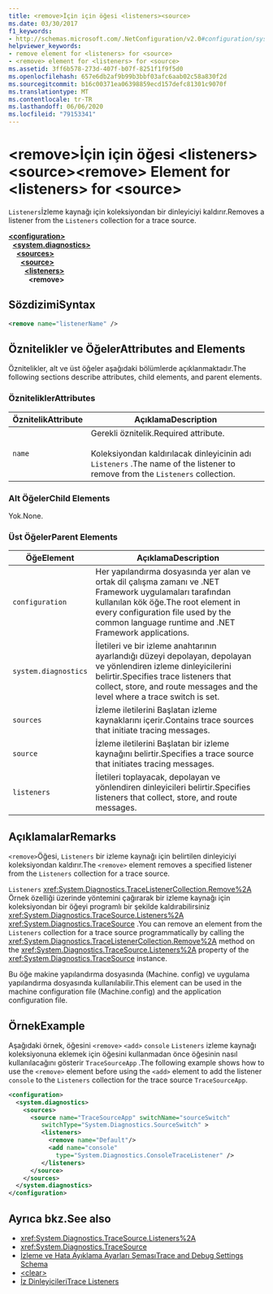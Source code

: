 ```yaml
---
title: <remove>İçin için öğesi <listeners><source>
ms.date: 03/30/2017
f1_keywords:
- http://schemas.microsoft.com/.NetConfiguration/v2.0#configuration/system.diagnostics/sources/source/listeners/remove
helpviewer_keywords:
- remove element for <listeners> for <source>
- <remove> element for <listeners> for <source>
ms.assetid: 3ff6b578-273d-407f-b07f-8251f1f9f5d0
ms.openlocfilehash: 657e6db2af9b99b3bbf03afc6aab02c58a830f2d
ms.sourcegitcommit: b16c00371ea06398859ecd157defc81301c9070f
ms.translationtype: MT
ms.contentlocale: tr-TR
ms.lasthandoff: 06/06/2020
ms.locfileid: "79153341"
---
```

# <a name="remove-element-for-listeners-for-source"></a><span data-ttu-id="bda31-102">\<remove>İçin için öğesi \<listeners>\<source></span><span class="sxs-lookup"><span data-stu-id="bda31-102">\<remove> Element for \<listeners> for \<source></span></span>
<span data-ttu-id="bda31-103">`Listeners`İzleme kaynağı için koleksiyondan bir dinleyiciyi kaldırır.</span><span class="sxs-lookup"><span data-stu-id="bda31-103">Removes a listener from the `Listeners` collection for a trace source.</span></span>  

[**\<configuration>**](../configuration-element.md)\
&nbsp;&nbsp;[**\<system.diagnostics>**](system-diagnostics-element.md)\
&nbsp;&nbsp;&nbsp;&nbsp;[**\<sources>**](sources-element.md)\
&nbsp;&nbsp;&nbsp;&nbsp;&nbsp;&nbsp;[**\<source>**](source-element.md)\
&nbsp;&nbsp;&nbsp;&nbsp;&nbsp;&nbsp;&nbsp;&nbsp;[**\<listeners>**](listeners-element-for-source.md)\
&nbsp;&nbsp;&nbsp;&nbsp;&nbsp;&nbsp;&nbsp;&nbsp;&nbsp;&nbsp;**\<remove>**

## <a name="syntax"></a><span data-ttu-id="bda31-104">Sözdizimi</span><span class="sxs-lookup"><span data-stu-id="bda31-104">Syntax</span></span>  
  
```xml  
<remove name="listenerName" />  
```  
  
## <a name="attributes-and-elements"></a><span data-ttu-id="bda31-105">Öznitelikler ve Öğeler</span><span class="sxs-lookup"><span data-stu-id="bda31-105">Attributes and Elements</span></span>  
 <span data-ttu-id="bda31-106">Öznitelikler, alt ve üst öğeler aşağıdaki bölümlerde açıklanmaktadır.</span><span class="sxs-lookup"><span data-stu-id="bda31-106">The following sections describe attributes, child elements, and parent elements.</span></span>  
  
### <a name="attributes"></a><span data-ttu-id="bda31-107">Öznitelikler</span><span class="sxs-lookup"><span data-stu-id="bda31-107">Attributes</span></span>  
  
|<span data-ttu-id="bda31-108">Öznitelik</span><span class="sxs-lookup"><span data-stu-id="bda31-108">Attribute</span></span>|<span data-ttu-id="bda31-109">Açıklama</span><span class="sxs-lookup"><span data-stu-id="bda31-109">Description</span></span>|  
|---------------|-----------------|  
|`name`|<span data-ttu-id="bda31-110">Gerekli öznitelik.</span><span class="sxs-lookup"><span data-stu-id="bda31-110">Required attribute.</span></span><br /><br /> <span data-ttu-id="bda31-111">Koleksiyondan kaldırılacak dinleyicinin adı `Listeners` .</span><span class="sxs-lookup"><span data-stu-id="bda31-111">The name of the listener to remove from the `Listeners` collection.</span></span>|  
  
### <a name="child-elements"></a><span data-ttu-id="bda31-112">Alt Öğeler</span><span class="sxs-lookup"><span data-stu-id="bda31-112">Child Elements</span></span>  
 <span data-ttu-id="bda31-113">Yok.</span><span class="sxs-lookup"><span data-stu-id="bda31-113">None.</span></span>  
  
### <a name="parent-elements"></a><span data-ttu-id="bda31-114">Üst Öğeler</span><span class="sxs-lookup"><span data-stu-id="bda31-114">Parent Elements</span></span>  
  
|<span data-ttu-id="bda31-115">Öğe</span><span class="sxs-lookup"><span data-stu-id="bda31-115">Element</span></span>|<span data-ttu-id="bda31-116">Açıklama</span><span class="sxs-lookup"><span data-stu-id="bda31-116">Description</span></span>|  
|-------------|-----------------|  
|`configuration`|<span data-ttu-id="bda31-117">Her yapılandırma dosyasında yer alan ve ortak dil çalışma zamanı ve .NET Framework uygulamaları tarafından kullanılan kök öğe.</span><span class="sxs-lookup"><span data-stu-id="bda31-117">The root element in every configuration file used by the common language runtime and .NET Framework applications.</span></span>|  
|`system.diagnostics`|<span data-ttu-id="bda31-118">İletileri ve bir izleme anahtarının ayarlandığı düzeyi depolayan, depolayan ve yönlendiren izleme dinleyicilerini belirtir.</span><span class="sxs-lookup"><span data-stu-id="bda31-118">Specifies trace listeners that collect, store, and route messages and the level where a trace switch is set.</span></span>|  
|`sources`|<span data-ttu-id="bda31-119">İzleme iletilerini Başlatan izleme kaynaklarını içerir.</span><span class="sxs-lookup"><span data-stu-id="bda31-119">Contains trace sources that initiate tracing messages.</span></span>|  
|`source`|<span data-ttu-id="bda31-120">İzleme iletilerini Başlatan bir izleme kaynağını belirtir.</span><span class="sxs-lookup"><span data-stu-id="bda31-120">Specifies a trace source that initiates tracing messages.</span></span>|  
|`listeners`|<span data-ttu-id="bda31-121">İletileri toplayacak, depolayan ve yönlendiren dinleyicileri belirtir.</span><span class="sxs-lookup"><span data-stu-id="bda31-121">Specifies listeners that collect, store, and route messages.</span></span>|  
  
## <a name="remarks"></a><span data-ttu-id="bda31-122">Açıklamalar</span><span class="sxs-lookup"><span data-stu-id="bda31-122">Remarks</span></span>  
 <span data-ttu-id="bda31-123">`<remove>`Öğesi, `Listeners` bir izleme kaynağı için belirtilen dinleyiciyi koleksiyondan kaldırır.</span><span class="sxs-lookup"><span data-stu-id="bda31-123">The `<remove>` element removes a specified listener from the `Listeners` collection for a trace source.</span></span>  
  
 <span data-ttu-id="bda31-124">`Listeners` <xref:System.Diagnostics.TraceListenerCollection.Remove%2A> Örnek özelliği üzerinde yöntemini çağırarak bir izleme kaynağı için koleksiyondan bir öğeyi programlı bir şekilde kaldırabilirsiniz <xref:System.Diagnostics.TraceSource.Listeners%2A> <xref:System.Diagnostics.TraceSource> .</span><span class="sxs-lookup"><span data-stu-id="bda31-124">You can remove an element from the `Listeners` collection for a trace source programmatically by calling the <xref:System.Diagnostics.TraceListenerCollection.Remove%2A> method on the <xref:System.Diagnostics.TraceSource.Listeners%2A> property of the <xref:System.Diagnostics.TraceSource> instance.</span></span>  
  
 <span data-ttu-id="bda31-125">Bu öğe makine yapılandırma dosyasında (Machine. config) ve uygulama yapılandırma dosyasında kullanılabilir.</span><span class="sxs-lookup"><span data-stu-id="bda31-125">This element can be used in the machine configuration file (Machine.config) and the application configuration file.</span></span>  
  
## <a name="example"></a><span data-ttu-id="bda31-126">Örnek</span><span class="sxs-lookup"><span data-stu-id="bda31-126">Example</span></span>  
 <span data-ttu-id="bda31-127">Aşağıdaki örnek, öğesini `<remove>` `<add>` `console` `Listeners` izleme kaynağı koleksiyonuna eklemek için öğesini kullanmadan önce öğesinin nasıl kullanılacağını gösterir `TraceSourceApp` .</span><span class="sxs-lookup"><span data-stu-id="bda31-127">The following example shows how to use the `<remove>` element before using the `<add>` element to add the listener `console` to the `Listeners` collection for the trace source `TraceSourceApp`.</span></span>  
  
```xml  
<configuration>  
  <system.diagnostics>  
    <sources>  
      <source name="TraceSourceApp" switchName="sourceSwitch"
         switchType="System.Diagnostics.SourceSwitch" >  
         <listeners>  
           <remove name="Default"/>  
           <add name="console"
             type="System.Diagnostics.ConsoleTraceListener" />  
         </listeners>  
      </source>  
    </sources>  
  </system.diagnostics>  
</configuration>
```  
  
## <a name="see-also"></a><span data-ttu-id="bda31-128">Ayrıca bkz.</span><span class="sxs-lookup"><span data-stu-id="bda31-128">See also</span></span>

- <xref:System.Diagnostics.TraceSource.Listeners%2A>
- <xref:System.Diagnostics.TraceSource>
- [<span data-ttu-id="bda31-129">İzleme ve Hata Ayıklama Ayarları Şeması</span><span class="sxs-lookup"><span data-stu-id="bda31-129">Trace and Debug Settings Schema</span></span>](index.md)
- [\<clear>](clear-element-for-listeners-for-source.md)
- [<span data-ttu-id="bda31-130">İz Dinleyicileri</span><span class="sxs-lookup"><span data-stu-id="bda31-130">Trace Listeners</span></span>](../../../debug-trace-profile/trace-listeners.md)
